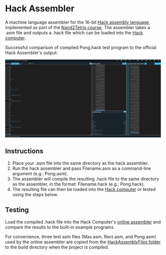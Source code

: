 # Hack Assembler

A machine language assembler for the 16-bit [Hack assembly language](https://en.wikipedia.org/wiki/Hack_computer#Assembly_language),
implemented as part of the [Nand2Tetris course](https://www.nand2tetris.org/). The assembler takes a .asm file and outputs a .hack file which 
can be loaded into the [Hack computer](https://nand2tetris.github.io/web-ide/cpu).

Successful comparison of compiled Pong.hack test program to the official Hack Assembler's output:

![Successful comparison of Pong.hack](screenshots/successful-comparison-pong.png?raw=true)

## Instructions

1. Place your .asm file into the same directory as the hack assembler.
2. Run the hack assembler and pass Filename.asm as a command-line argument (e.g.: Pong.asm).
3. The assembler will compile the resulting .hack file to the same directory as the assembler, in the format: 
Filename.hack (e.g.: Pong.hack).
4. The resulting file can then be loaded into the [Hack computer](https://nand2tetris.github.io/web-ide/cpu) or tested
using the steps below.

## Testing

Load the compiled .hack file into the Hack Computer's [online assembler](https://nand2tetris.github.io/web-ide/asm)
and compare the results to the built-in example programs. 

For convenience, three test asm files (Max.asm, Rect.asm, and Pong.asm) used by the online assembler are copied 
from the [HackAssemblyFiles folder](/HackAssemblyFiles) to the build directory when the project is compiled.